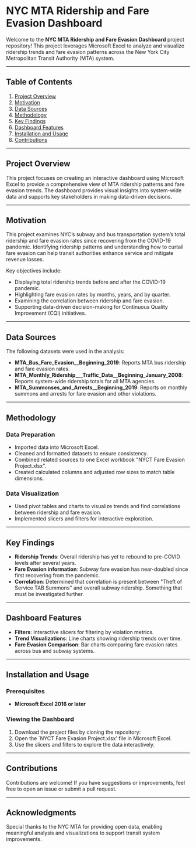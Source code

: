 # NYC MTA Ridership and Fare Evasion Dashboard

Welcome to the **NYC MTA Ridership and Fare Evasion Dashboard** project repository! This project leverages Microsoft Excel to analyze and visualize ridership trends and fare evasion patterns across the New York City Metropolitan Transit Authority (MTA) system.

---

## Table of Contents
1. [Project Overview](#project-overview)
2. [Motivation](#motivation)
3. [Data Sources](#data-sources)
4. [Methodology](#methodology)
5. [Key Findings](#key-findings)
6. [Dashboard Features](#dashboard-features)
7. [Installation and Usage](#installation-and-usage)
8. [Contributions](#contributions)

---

## Project Overview

This project focuses on creating an interactive dashboard using Microsoft Excel to provide a comprehensive view of MTA ridership patterns and fare evasion trends. The dashboard provides visual insights into system-wide data and supports key stakeholders in making data-driven decisions.

---

## Motivation

This project examines NYC’s subway and bus transportation system’s total ridership and fare evasion rates since recovering from the COVID-19 pandemic. Identifying ridership patterns and understanding how to curtail fare evasion can help transit authorities enhance service and mitigate revenue losses.

Key objectives include:
- Displaying total ridership trends before and after the COVID-19 pandemic.
- Highlighting fare evasion rates by months, years, and by quarter.
- Examining the correlation between ridership and fare evasion.
- Supporting data-driven decision-making for Continuous Quality Improvement (CQI) initiatives.

---

## Data Sources

The following datasets were used in the analysis:
- **MTA_Bus_Fare_Evasion__Beginning_2019**: Reports MTA bus ridership and fare evasion rates.
- **MTA_Monthly_Ridership___Traffic_Data__Beginning_January_2008**: Reports system-wide ridership totals for all MTA agencies. 
- **MTA_Summonses_and_Arrests__Beginning_2019**: Reports on monthly summons and arrests for fare evasion and other violations.

---

## Methodology

### Data Preparation
- Imported data into Microsoft Excel.
- Cleaned and formatted datasets to ensure consistency.
- Combined related sources to one Excel workbook "NYCT Fare Evasion Project.xlsx".
- Created calculated columns and adjusted row sizes to match table dimensions.

### Data Visualization
- Used pivot tables and charts to visualize trends and find correlations between ridership and fare evasion.
- Implemented slicers and filters for interactive exploration.

---
## Key Findings

- **Ridership Trends**: Overall ridership has yet to rebound to pre-COVID levels after several years.
- **Fare Evasion information**: Subway fare evasion has near-doubled since first recovering from the pandemic.
- **Correlation**: Determined that correlation is present between "Theft of Service TAB Summons" and overall subway ridership. Something that must be investigated further.

---

## Dashboard Features

- **Filters**: Interactive slicers for filtering by violation metrics.
- **Trend Visualizations**: Line charts showing ridership trends over time.
- **Fare Evasion Comparison**: Bar charts comparing fare evasion rates across bus and subway systems.

---

## Installation and Usage

### Prerequisites
- **Microsoft Excel 2016 or later**

### Viewing the Dashboard
1. Download the project files by cloning the repository:
2. Open the `NYCT Fare Evasion Project.xlsx' file in Microsoft Excel.
3. Use the slicers and filters to explore the data interactively.

---

## Contributions
Contributions are welcome! If you have suggestions or improvements, feel free to open an issue or submit a pull request.

---

## Acknowledgments
Special thanks to the NYC MTA for providing open data, enabling meaningful analysis and visualizations to support transit system improvements.




